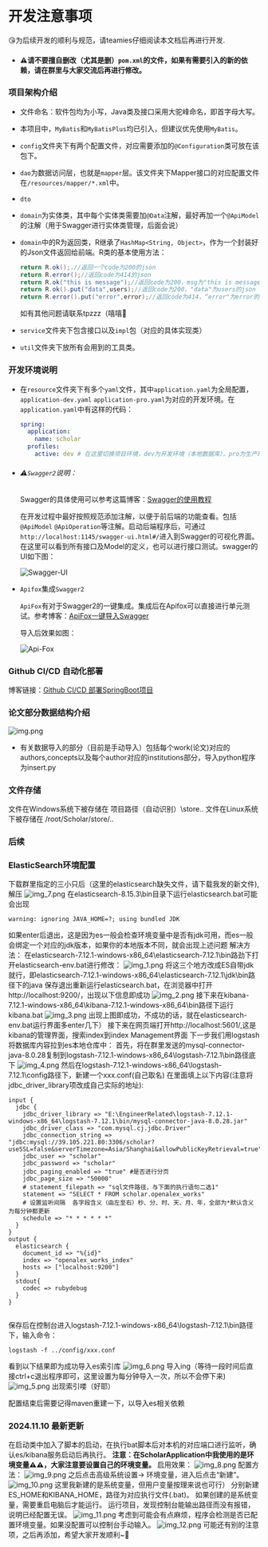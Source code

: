 # 开发注意事项

😘为后续开发的顺利与规范，请teamies仔细阅读本文档后再进行开发.

* #### ⚠️请不要擅自删改（尤其是删）`pom.xml`的文件，如果有需要引入的新的依赖，请在群里与大家交流后再进行修改。

### 项目架构介绍

* 文件命名：软件包均为小写，Java类及接口采用大驼峰命名，即首字母大写。

* 本项目中，`MyBatis`和`MyBatisPlus`均已引入，但建议优先使用`MyBatis`。

* `config`文件夹下有两个配置文件，对应需要添加的`@Configuration`类可放在该包下。

* `dao`为数据访问层，也就是`mapper`层。该文件夹下Mapper接口的对应配置文件在`/resources/mapper/*.xml`中。
* `dto`
* `domain`为实体类，其中每个实体类需要加`@Data`注解，最好再加一个`@ApiModel`的注解（用于Swagger进行实体类管理，后面会说）

* `domain`中的R为返回类，R继承了`HashMap<String, Object>`，作为一个封装好的Json文件返回给前端。R类的基本使用方法：

  ```Java
  return R.ok();.//返回一个code为200的json
  return R.error();//返回code为414的json
  return R.ok("this is message");//返回code为200，msg为"this is message"的json
  return R.ok().put("data",users);//返回code为200，"data"为users的json
  return R.error().put("error",error);//返回code为414，“error"为error的json
  ```

  如有其他问题请联系tpzzz（嘻嘻🥵

* `service`文件夹下包含接口以及`impl`包（对应的具体实现类）

* `util`文件夹下放所有会用到的工具类。

### 开发环境说明

* 在`resource`文件夹下有多个`yaml`文件，其中`application.yaml`为全局配置，`application-dev.yaml`  `application-pro.yaml`为对应的开发环境。在`application.yaml`中有这样的代码：

  ```yaml
  spring:
    application:
      name: scholar
    profiles:
      active: dev # 在这里切换项目环境，dev为开发环境（本地数据库），pro为生产环境（已连接服务器数据库）
  
  ```

* ###### ⚠️`Swagger2`说明：

  Swagger的具体使用可以参考这篇博客：[Swagger的使用教程](https://blog.csdn.net/xhmico/article/details/125353535)

  在开发过程中最好按照规范添加注解，以便于前后端的功能查看。包括`@ApiModel` `@ApiOperation`等注解。启动后端程序后，可通过`http://localhost:1145/swagger-ui.html#/`进入到Swagger的可视化界面。在这里可以看到所有接口及Model的定义，也可以进行接口测试。swagger的UI如下图：

  ![Swagger-UI](docs/swagger-ui.png)

* `Apifox`集成`Swagger2`

  `ApiFox`有对于Swagger2的一键集成。集成后在Apifox可以直接进行单元测试。参考博客：[ApiFox一键导入Swagger](https://blog.csdn.net/gdjnrc_com/article/details/125560570#:~:text=Apifox%E5%A6%82%E4%BD%95%E4%B8%80%E9%94%AE)

  导入后效果如图：

  ![Api-Fox](docs/Api-fox.png)

### Github CI/CD 自动化部署 
博客链接：[Github CI/CD 部署SpringBoot项目](https://blog.csdn.net/weixin_46294086/article/details/133967079)

### 论文部分数据结构介绍
![img.png](论文数据库结构.png)

* 有关数据导入的部分（目前是手动导入）包括每个work(论文)对应的authors,concepts以及每个author对应的institutions部分，导入python程序为insert.py

### 文件存储
文件在Windows系统下被存储在 项目路径（自动识别）\store\..
文件在Linux系统下被存储在 /root/Scholar/store/..



### 后续


### ElasticSearch环境配置
下载群里指定的三小只后（这里的elasticsearch缺失文件，请下载我发的新文件),解压
![img_7.png](img_7.png)
在elasticsearch-8.15.3\bin目录下运行elasticsearch.bat可能会出现
```
warning: ignoring JAVA_HOME=?; using bundled JDK
```
如果enter后退出，这是因为es一般会检查环境变量中是否有jdk可用，而es一般会绑定一个对应的jdk版本，如果你的本地版本不同，就会出现上述问题
解决方法：
在elasticsearch-7.12.1-windows-x86_64\elasticsearch-7.12.1\bin路劲下打开elasticsearch-env.bat进行修改：
![img_1.png](img_1.png)
将这三个地方改成ES自带jdk就行，即elasticsearch-7.12.1-windows-x86_64\elasticsearch-7.12.1\jdk\bin路径下的java
保存退出重新运行elasticsearch.bat，在浏览器中打开http://localhost:9200/，出现以下信息即成功
![img_2.png](img_2.png)
接下来在kibana-7.12.1-windows-x86_64\kibana-7.12.1-windows-x86_64\bin路径下运行kibana.bat
![img_3.png](img_3.png)
出现上图即成功，不成功的话，就在elasticsearch-env.bat运行界面多enter几下）
接下来在网页端打开http://localhost:5601/,这是kibana的管理界面，搜索index到index Management界面
下一步我们用logstash将数据库内容拉到es本地仓库中：
首先，将在群里发送的mysql-connector-java-8.0.28复制到logstash-7.12.1-windows-x86_64\logstash-7.12.1\bin路径底下
![img_4.png](img_4.png)
然后在logstash-7.12.1-windows-x86_64\logstash-7.12.1\config路径下，新建一个xxx.conf(自己取名)
在里面填上以下内容(注意将jdbc_driver_library项改成自己实际的地址):
```
input {
  jdbc {
    jdbc_driver_library => "E:\EngineerRelated\logstash-7.12.1-windows-x86_64\logstash-7.12.1\bin/mysql-connector-java-8.0.28.jar"
    jdbc_driver_class => "com.mysql.cj.jdbc.Driver"
    jdbc_connection_string => "jdbc:mysql://39.105.221.80:3306/scholar?useSSL=false&serverTimezone=Asia/Shanghai&allowPublicKeyRetrieval=true"
    jdbc_user => "scholar"
    jdbc_password => "scholar"
    jdbc_paging_enabled => "true" #是否进行分页
    jdbc_page_size => "50000"
    # statement_filepath => "sql文件路径，与下面的执行语句二选1"
    statement => "SELECT * FROM scholar.openalex_works"
    # 设置监听间隔  各字段含义（由左至右）秒、分、时、天、月、年，全部为*默认含义为每分钟都更新
    schedule => "* * * * * *"
  }
}
output {
  elasticsearch {
    document_id => "%{id}"
    index => "openalex_works_index"
    hosts => ["localhost:9200"]
  }
  stdout{
    codec => rubydebug
  }
}


```
保存后在控制台进入logstash-7.12.1-windows-x86_64\logstash-7.12.1\bin路径下，输入命令：
```
logstash -f ../config/xxx.conf
```
看到以下结果即为成功导入es索引库
![img_6.png](img_6.png)
导入ing（等待一段时间后直接ctrl+c退出程序即可，这里设置为每分钟导入一次，所以不会停下来)
![img_5.png](img_5.png)
出现索引喽（好耶）

配置结束后需要记得maven重建一下，以导入es相关依赖




### 2024.11.10 最新更新
在启动类中加入了脚本的启动，在执行bat脚本后对本机的对应端口进行监听，确认es/kibana服务启动后再执行。
**注意：在ScholarApplication中我使用的是环境变量⚠️⚠️，大家注意要设置自己的环境变量。**
启用效果：
![img_8.png](img_8.png)
配置方法：
![img_9.png](img_9.png)
之后点击高级系统设置-> 环境变量，进入后点击“新建”。
![img_10.png](img_10.png)
这里我新建的是系统变量，但用户变量按理来说也可行）
分别新建ES_HOME和KIBANA_HOME，路径为对应执行文件(.bat)。
如果创建的是系统变量，需要重启电脑后才能运行。
运行项目，发现控制台能输出路径而没有报错，说明已经配置无误。
![img_11.png](img_11.png)
考虑到可能会有点麻烦，程序会检测是否已配置环境变量。如果没配置可以控制台手动输入。
![img_12.png](img_12.png)
可能还有别的注意项，之后再添加，希望大家开发顺利~🤪
